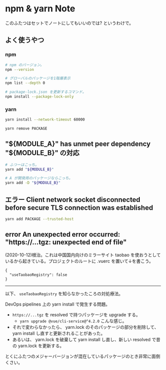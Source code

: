 npm & yarn Note
===

このふたつはセットでノートにしてもいいのでは? というわけで。

## よく使うやつ

### npm

```bash
# npm のバージョン。
npm --version

# グローバルのパッケージを1階層表示
npm list --depth 0

# package-lock.json を更新するコマンド。
npm install --package-lock-only
```

### yarn

```bash
yarn install --network-timeout 60000

yarn remove PACKAGE
```

## "${MODULE_A}" has unmet peer dependency "${MODULE_B}" の対応

```bash
# ふつーはこっち。
yarn add "${MODULE_B}"

# A が開発用のパッケージならこっち。
yarn add -D "${MODULE_B}"
```

## エラー Client network socket disconnected before secure TLS connection was established

```bash
yarn add PACKAGE --trusted-host
```

## error An unexpected error occurred: "https://...tgz: unexpected end of file"

(2020-10-12)根治。これは中国国内向けのミラーサイト taobao を使おうとしているから起きている。プロジェクトのルートに .vuerc を置いて↓を書こう。

```
{
  "useTaobaoRegistry": false
}
```

***

以下、 `useTaobaoRegistry` を知らなかったころの対処療法。

DevOps pipelines 上の yarn install で発生する問題。

- `https://...tgz` を resolved で持つパッケージを upgrade する。
    - `yarn upgrade @vue/cli-service@^4.2.0` こんな感じ。
- それで変わらなかったら、 yarn.lock のそのパッケージの部分を削除して、 yarn install し直すと更新されることがあった。
- あるいは、 yarn.lock を破棄して yarn install し直し、新しい resolved で昔の yarn.lock を更新する。

とくにふたつのメジャーバージョンが混在しているパッケージのとき非常に面倒くさい。
